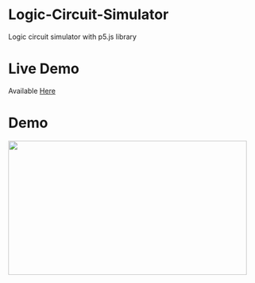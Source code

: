 # Logic-Circuit-Simulator
Logic circuit simulator with p5.js library

# Live Demo
Available [Here](https://saliherdemk.github.io/Logic-Circuit-Simulator/)

# Demo
<img src="https://github.com/saliherdemk/Logic-Circuit-Simulator/blob/master/img/logic-circuit-simulator.gif" width="480" height="270">



